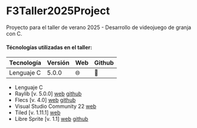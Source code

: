 ﻿# F3Taller2025Project

Proyecto para el taller de verano 2025 - Desarrollo de videojuego de granja con C.

#### Técnologías utilizadas en el taller:

| Tecnología | Versión | Web | Github |
|------------|---------|-----|--------|
| Lenguaje C | 5.0.0   | 🌐  | 🔗    |

- Lenguaje C
- Raylib [v. 5.0.0] [web](https://www.raylib.com/) [github](https://github.com/raysan5/raylib)
- Flecs  [v. 4.0] [web](https://www.flecs.dev/flecs/) [github](https://github.com/SanderMertens/flecs)
- Visual Studio Community 22 [web](https://visualstudio.microsoft.com/es/vs/community/)
- Tiled [v. 1.11.1] [web](https://www.mapeditor.org/)
- Libre Sprite [v. 1.1] [web](https://libresprite.github.io/#!/) [github](https://github.com/LibreSprite/LibreSprite)
